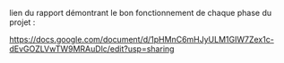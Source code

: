 lien du rapport démontrant le bon fonctionnement de chaque phase du projet : 

https://docs.google.com/document/d/1pHMnC6mHJyULM1GIW7Zex1c-dEvGOZLVwTW9MRAuDlc/edit?usp=sharing
